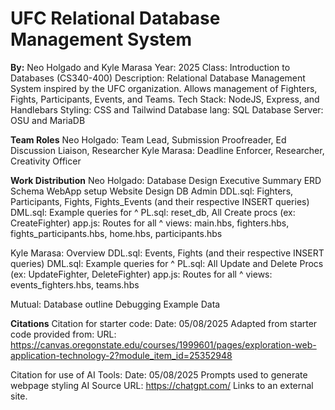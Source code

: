 # UFC Relational Database Management System

**By:** Neo Holgado and Kyle Marasa
Year: 2025
Class: Introduction to Databases (CS340-400)
Description: Relational Database Management System inspired by the UFC organization. Allows management of Fighters, Fights, Participants, Events, and Teams.
Tech Stack: NodeJS, Express, and Handlebars
Styling: CSS and Tailwind
Database lang: SQL
Database Server: OSU and MariaDB

**Team Roles**
Neo Holgado: Team Lead, Submission Proofreader, Ed Discussion Liaison, Researcher
Kyle Marasa: Deadline Enforcer, Researcher, Creativity Officer

**Work Distribution**
Neo Holgado:
  Database Design
  Executive Summary
  ERD
  Schema
  WebApp setup
  Website Design
  DB Admin
  DDL.sql: Fighters, Participants, Fights, Fights_Events (and their respective INSERT queries)
  DML.sql: Example queries for ^
  PL.sql: reset_db, All Create procs (ex: CreateFighter)
  app.js: Routes for all ^
  views: main.hbs, fighters.hbs, fights_participants.hbs, home.hbs, participants.hbs

Kyle Marasa:
  Overview
  DDL.sql: Events, Fights (and their respective INSERT queries)
  DML.sql: Example queries for ^
  PL.sql: All Update and Delete Procs (ex: UpdateFighter, DeleteFighter)
  app.js: Routes for all ^
  views: events_fighters.hbs, teams.hbs
  
Mutual:
  Database outline
  Debugging
  Example Data
  
**Citations**
Citation for starter code:
Date: 05/08/2025
Adapted from starter code provided from:
URL: https://canvas.oregonstate.edu/courses/1999601/pages/exploration-web-application-technology-2?module_item_id=25352948 

Citation for use of AI Tools:
Date: 05/08/2025
Prompts used to generate webpage styling
AI Source URL: https://chatgpt.com/
Links to an external site. 
